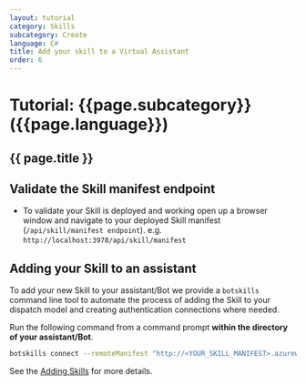 ```yaml
---
layout: tutorial
category: Skills
subcategory: Create
language: C#
title: Add your skill to a Virtual Assistant
order: 6
---
```


# Tutorial: {{page.subcategory}} ({{page.language}})

## {{ page.title }}

## Validate the Skill manifest endpoint

- To validate your Skill is deployed and working open up a browser window and navigate to your deployed Skill manifest (`/api/skill/manifest endpoint`). e.g.  `http://localhost:3978/api/skill/manifest`

## Adding your Skill to an assistant

To add your new Skill to your assistant/Bot we provide a `botskills` command line tool to automate the process of adding the Skill to your dispatch model and creating authentication connections where needed. 

Run the following command from a command prompt **within the directory of your assistant/Bot**. 

```bash
botskills connect --remoteManifest "http://<YOUR_SKILL_MANIFEST>.azurewebsites.net/api/skill/manifest" --luisFolder "<YOUR-SKILL_PATH>\Deployment\Resources\LU" --languages "en-us" --cs
```

See the [Adding Skills]({{site.baseurl}}/help/reference/botskills/) for more details.

